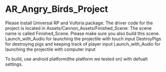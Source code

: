 # AR_Angry_Birds_Project
Please install Universal RP and Vuforia package.
The driver code for the project is located in Assets/Cannon_Assets/Finished_Scene:
The scene name is called Finished_Scene. Please make sure you also build this scene.
Launch_with_Audio for launching the projectile with touch input
DestroyPigs for destroying pigs and keeping track of player input
Launch_with_Audio for launching the projectile with computer input

To build, use android platform(the platform we tested on) with defualt settings.